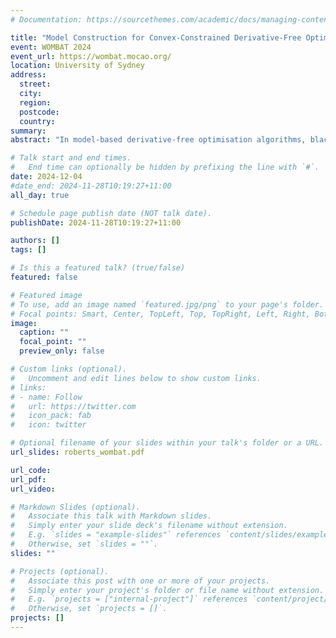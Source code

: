 ```yaml
---
# Documentation: https://sourcethemes.com/academic/docs/managing-content/

title: "Model Construction for Convex-Constrained Derivative-Free Optimization [slides available]"
event: WOMBAT 2024
event_url: https://wombat.mocao.org/
location: University of Sydney
address:
  street:
  city:
  region:
  postcode:
  country:
summary:
abstract: "In model-based derivative-free optimisation algorithms, black-box functions are typically approximated using polynomial interpolation models. Most existing model-based DFO methods for constrained optimisation assume the ability to construct sufficiently accurate interpolation models, but this is not always achievable when sampling only feasible points. In this talk, I will outline a new approximation theory for linear and quadratic interpolation models in the presence of convex constraints."

# Talk start and end times.
#   End time can optionally be hidden by prefixing the line with `#`.
date: 2024-12-04
#date_end: 2024-11-28T10:19:27+11:00
all_day: true

# Schedule page publish date (NOT talk date).
publishDate: 2024-11-28T10:19:27+11:00

authors: []
tags: []

# Is this a featured talk? (true/false)
featured: false

# Featured image
# To use, add an image named `featured.jpg/png` to your page's folder. 
# Focal points: Smart, Center, TopLeft, Top, TopRight, Left, Right, BottomLeft, Bottom, BottomRight.
image:
  caption: ""
  focal_point: ""
  preview_only: false

# Custom links (optional).
#   Uncomment and edit lines below to show custom links.
# links:
# - name: Follow
#   url: https://twitter.com
#   icon_pack: fab
#   icon: twitter

# Optional filename of your slides within your talk's folder or a URL.
url_slides: roberts_wombat.pdf

url_code:
url_pdf:
url_video:

# Markdown Slides (optional).
#   Associate this talk with Markdown slides.
#   Simply enter your slide deck's filename without extension.
#   E.g. `slides = "example-slides"` references `content/slides/example-slides.md`.
#   Otherwise, set `slides = ""`.
slides: ""

# Projects (optional).
#   Associate this post with one or more of your projects.
#   Simply enter your project's folder or file name without extension.
#   E.g. `projects = ["internal-project"]` references `content/project/deep-learning/index.md`.
#   Otherwise, set `projects = []`.
projects: []
---
```

